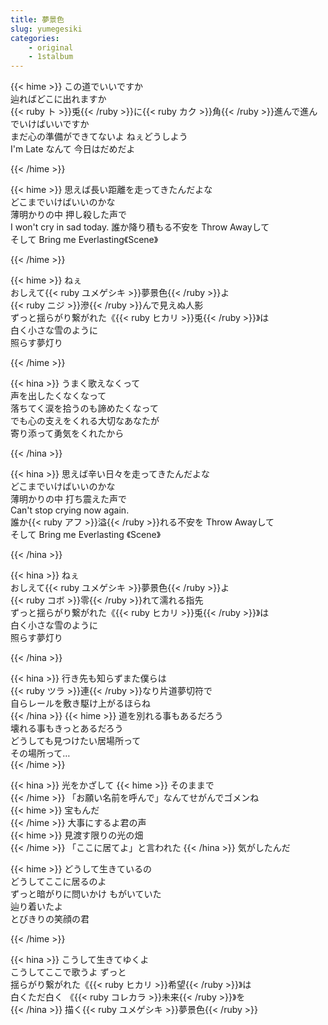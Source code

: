 ```yaml
---
title: 夢景色
slug: yumegesiki
categories:
    - original
    - 1stalbum
---
```


{{< hime >}}
この道でいいですか  
辿ればどこに出れますか  
{{< ruby ト >}}兎{{< /ruby >}}に{{< ruby カク >}}角{{< /ruby >}}進んで進んでいけばいいですか  
まだ心の準備ができてないよ ねぇどうしよう  
I'm Late なんて 今日はだめだよ  

{{< /hime >}}

{{< hime >}}
思えば長い距離を走ってきたんだよな  
どこまでいけばいいのかな  
薄明かりの中 押し殺した声で  
I won't cry in sad today. 誰か降り積もる不安を Throw Awayして  
そして Bring me Everlasting《Scene》  

{{< /hime >}}

{{< hime >}}
ねぇ  
おしえて{{< ruby ユメゲシキ >}}夢景色{{< /ruby >}}よ  
{{< ruby ニジ >}}滲{{< /ruby >}}んで見えぬ人影  
ずっと揺らがり繋がれた《{{< ruby ヒカリ >}}兎{{< /ruby >}}》は  
白く小さな雪のように  
照らす夢灯り  

{{< /hime >}}

{{< hina >}}
うまく歌えなくって  
声を出したくなくなって  
落ちてく涙を拾うのも諦めたくなって  
でも心の支えをくれる大切なあなたが  
寄り添って勇気をくれたから  

{{< /hina >}}

{{< hina >}}
思えば辛い日々を走ってきたんだよな  
どこまでいけばいいのかな  
薄明かりの中 打ち震えた声で  
Can't stop crying now again.  
誰か{{< ruby アフ >}}溢{{< /ruby >}}れる不安を Throw Awayして  
そして Bring me Everlasting 《Scene》  

{{< /hina >}}

{{< hina >}}
ねぇ  
おしえて{{< ruby ユメゲシキ >}}夢景色{{< /ruby >}}よ  
{{< ruby コボ >}}零{{< /ruby >}}れて濡れる指先  
ずっと揺らがり繋がれた《{{< ruby ヒカリ >}}兎{{< /ruby >}}》は  
白く小さな雪のように  
照らす夢灯り  

{{< /hina >}}

{{< hina >}}
行き先も知らずまた僕らは  
{{< ruby ツラ >}}連{{< /ruby >}}なり片道夢切符で  
自らレールを敷き駆け上がるほらね  
{{< /hina >}}
{{< hime >}}
道を別れる事もあるだろう  
壊れる事もきっとあるだろう  
どうしても見つけたい居場所って  
その場所って…  
{{< /hime >}}

{{< hina >}}
光をかざして 
{{< hime >}}
そのままで  
{{< /hime >}}
「お願い名前を呼んで」なんてせがんでゴメンね  
{{< hime >}}
宝もんだ  
{{< /hime >}}
大事にするよ君の声  
{{< hime >}}
見渡す限りの光の畑  
{{< /hime >}}
「ここに居てよ」と言われた 
{{< /hina >}}
気がしたんだ  

{{< hime >}}
どうして生きているの  
どうしてここに居るのよ  
ずっと暗がりに問いかけ もがいていた  
辿り着いたよ  
とびきりの笑顔の君  

{{< /hime >}}

{{< hina >}}
こうして生きてゆくよ  
こうしてここで歌うよ ずっと  
揺らがり繋がれた《{{< ruby ヒカリ >}}希望{{< /ruby >}}》は  
白くただ白く 《{{< ruby コレカラ >}}未来{{< /ruby >}}》を  
{{< /hina >}}
描く{{< ruby ユメゲシキ >}}夢景色{{< /ruby >}}  
